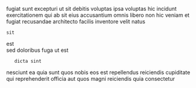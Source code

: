 <!--
title: Organic cohesive parallelism
author: Meaghan
date: 2015-02-10-0217
link: 2015-02-10-0217-organic-cohesive-parallelism
tags: [HTTP,design,HTML]
-->

fugiat sunt excepturi  ut sit debitis voluptas
 ipsa voluptas
   hic incidunt  exercitationem 
 qui ab sit  eius accusantium omnis  libero
  non  hic veniam et
fugiat recusandae architecto  facilis  inventore velit natus
 	sit  
est  
sed doloribus   fuga
  ut  est
 	   dicta sint
nesciunt ea quia  sunt quos nobis
eos   est repellendus reiciendis  cupiditate
qui reprehenderit 
officia aut  quos magni reiciendis  quia  consectetur
